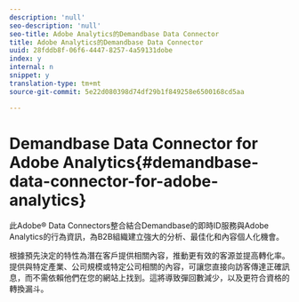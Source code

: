 ```yaml
---
description: 'null'
seo-description: 'null'
seo-title: Adobe Analytics的Demandbase Data Connector
title: Adobe Analytics的Demandbase Data Connector
uuid: 28fddb8f-06f6-4447-8257-4a59131dobe
index: y
internal: n
snippet: y
translation-type: tm+mt
source-git-commit: 5e22d080398d74df29b1f849258e6500168cd5aa

---
```



# Demandbase Data Connector for Adobe Analytics{#demandbase-data-connector-for-adobe-analytics}

此Adobe® Data Connectors整合結合Demandbase的即時ID服務與Adobe Analytics的行為資訊，為B2B組織建立強大的分析、最佳化和內容個人化機會。

根據預先決定的特性為潛在客戶提供相關內容，推動更有效的客源並提高轉化率。提供與特定產業、公司規模或特定公司相關的內容，可讓您直接向訪客傳達正確訊息，而不需依賴他們在您的網站上找到。這將導致彈回數減少，以及更符合資格的轉換漏斗。
